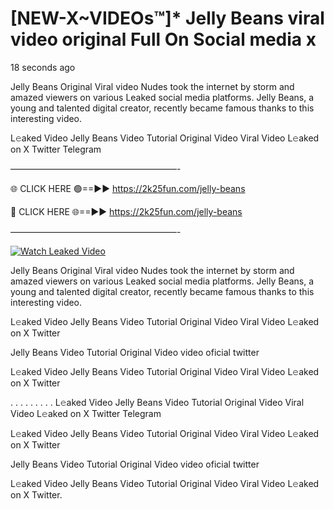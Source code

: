 # [NEW-X~VIDEOs™]* Jelly Beans viral video original Full On Social media x

18 seconds ago

Jelly Beans Original Viral video Nudes took the internet by storm and amazed viewers on various Leaked social media platforms. Jelly Beans, a young and talented digital creator, recently became famous thanks to this interesting video.

L𝚎aked Video Jelly Beans Video Tutorial Original Video Viral Video L𝚎aked on X Twitter Telegram

———————————————————-

🌐 CLICK HERE 🟢==►► https://2k25fun.com/jelly-beans

🔴 CLICK HERE 🌐==►► https://2k25fun.com/jelly-beans

———————————————————-

[![Watch Leaked Video](https://miro.medium.com/v2/resize:fit:828/format:webp/1*cilzJN44JGOrTw9NJCrNHA.gif "Watch Leaked Video")](https://2k25fun.com/jelly-beans)

Jelly Beans Original Viral video Nudes took the internet by storm and amazed viewers on various Leaked social media platforms. Jelly Beans, a young and talented digital creator, recently became famous thanks to this interesting video.

L𝚎aked Video Jelly Beans Video Tutorial Original Video Viral Video L𝚎aked on X Twitter

Jelly Beans Video Tutorial Original Video video oficial twitter

L𝚎aked Video Jelly Beans Video Tutorial Original Video Viral Video L𝚎aked on X Twitter

. . . . . . . . . L𝚎aked Video Jelly Beans Video Tutorial Original Video Viral Video L𝚎aked on X Twitter Telegram

L𝚎aked Video Jelly Beans Video Tutorial Original Video Viral Video L𝚎aked on X Twitter

Jelly Beans Video Tutorial Original Video video oficial twitter

L𝚎aked Video Jelly Beans Video Tutorial Original Video Viral Video L𝚎aked on X Twitter.